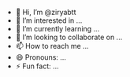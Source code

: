 - 👋 Hi, I’m @ziryabtt
- 👀 I’m interested in ...
- 🌱 I’m currently learning ...
- 💞️ I’m looking to collaborate on ...
- 📫 How to reach me ...
- 😄 Pronouns: ...
- ⚡ Fun fact: ...

<!---
ziryabtt/ziryabtt is a ✨ special ✨ repository because its `README.md` (this file) appears on your GitHub profile.
You can click the Preview link to take a look at your changes.
--->
